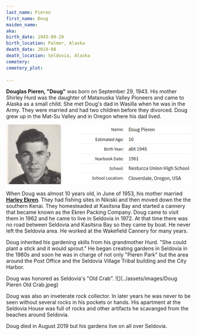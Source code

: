 ```yaml
---
last_name: Pieren
first_name: Doug 
maiden_name: 
aka: 
birth_date: 1943-09-29
birth_location: Palmer, Alaska
death_date: 2019-08
death_location: Seldovia, Alaska
cemetery: 
cemetery_plot: 

---
```

**Douglas Pieren, "Doug"** was born on September 29, 1943. His mother Shirley Hurd was the daughter of Matanuska Valley Pioneers and came to Alaska as a small child.  She met Doug's dad in Wasilla when he was in the Army.  They were married and had two children before they divorced. Doug grew up in the Mat-Su Valley and in Oregon where his dad lived.

![](../assets/images/Doug%20Pieren%20High%20school%20yearbook.jpg)


When Doug was almost 10 years old, in June of 1953, his mother married [**Harley Ekren**](./Ekren_Harley_O.md). They had fishing sites in Nikiski and then moved down the the southern Kenai. They homesteaded at Kasitsna Bay and started a cannery that became known as the Ekren Packing Company. Doug came to visit them in 1962 and he came to live in Seldovia in 1972.  At that time there was no road between Seldovia and Kasitsna Bay so they came by boat. He never left the Seldovia area. He worked at the Wakefield Cannery for many years. 

Doug inherited his gardening skills from his grandmother Hurd. "She could plant a stick and it would sprout."  He began creating gardens in Seldovia in the 1980s and soon he was in charge of not only "Pieren Park" but the area around the Post Office and the Seldovia Village Tribal building and the City Harbor.

Doug was honored as Seldovia's "Old Crab".
![](../assets/images/Doug Pieren Old Crab.jpeg)

Doug was also an inveterate rock collector. In later years he was never to be seen without several rocks in his pockets or hands. His apartment at the Seldovia House was full of rocks and other artifacts he scavanged from the beaches around Seldovia.

Doug died in August 2019 but his gardens live on all over Seldovia.

